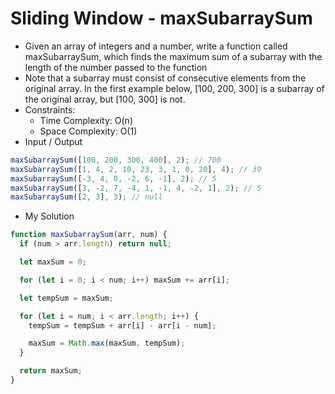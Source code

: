 # Sliding Window - maxSubarraySum

- Given an array of integers and a number, write a function called maxSubarraySum, which finds the maximum sum of a subarray with the length of the number passed to the function
- Note that a subarray must consist of consecutive elements from the original array. In the first example below, [100, 200, 300] is a subarray of the original array, but [100, 300] is not.
- Constraints:
  - Time Complexity: O(n)
  - Space Complexity: O(1)
- Input / Output
```javascript
maxSubarraySum([100, 200, 300, 400], 2); // 700
maxSubarraySum([1, 4, 2, 10, 23, 3, 1, 0, 20], 4); // 39
maxSubarraySum([-3, 4, 0, -2, 6, -1], 2); // 5
maxSubarraySum([3, -2, 7, -4, 1, -1, 4, -2, 1], 2); // 5
maxSubarraySum([2, 3], 3); // null
```

- My Solution
```javascript
function maxSubarraySum(arr, num) {
  if (num > arr.length) return null;

  let maxSum = 0;

  for (let i = 0; i < num; i++) maxSum += arr[i];

  let tempSum = maxSum;

  for (let i = num; i < arr.length; i++) {
    tempSum = tempSum + arr[i] - arr[i - num];

    maxSum = Math.max(maxSum, tempSum);
  }

  return maxSum;
}
```